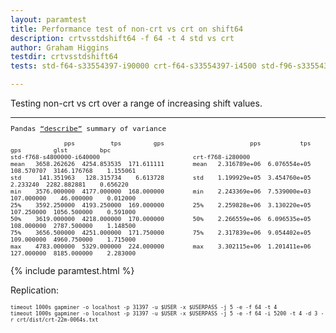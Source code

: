 ```yaml
---
layout: paramtest
title: Performance test of non-crt vs crt on shift64
description: crtvsstdshift64 -f 64 -t 4 std vs crt
author: Graham Higgins
testdir: crtvsstdshift64
tests: std-f64-s33554397-i90000 crt-f64-s33554397-i4500 std-f96-s33554397-i90000 crt-f96-s33554397-i10500 std-f128-s33554397-i90000 crt-f128-s33554397-i13000 std-f180-s33554397-i90000 crt-f180-s33554397-i16000 std-f256-s33554397-i90000 crt-f256-s33554397-i23500 std-f512-s33554397-i90000 crt-f512-s33554397-i96000 std-f768-s4800000-i640000 crt-f768-i280000

---
```


<div class="ui raised padded container segment">
 <p>Testing non-crt vs crt over a range of increasing shift values.</p>
  <a href="pandasvariancetest"></a>
  <div style="font-family: monospace; font-size:80%">
    <hr>
    <p>Pandas <a href="https://pandas.pydata.org/pandas-docs/stable/reference/api/pandas.DataFrame.describe.html" target="_blank">“describe”</a> summary of variance</p>
    <pre><code class="nohighlight">               pps          tps         gps                        pps           tps         gps         glst         bpc
std-f768-s4800000-i640000                          crt-f768-i280000
mean   3658.262626  4254.853535  171.611111        mean   2.316789e+06  6.076554e+05  108.570707  3146.176768    1.155061
std     141.351963   128.315734    6.613728        std    1.199929e+05  3.454760e+05    2.233240  2282.882881    0.656220
min    3576.000000  4177.000000  168.000000        min    2.243369e+06  7.539000e+03  107.000000    46.000000    0.012000
25%    3592.250000  4193.250000  169.000000        25%    2.259828e+06  3.130220e+05  107.250000  1056.500000    0.591000
50%    3619.000000  4218.000000  170.000000        50%    2.266559e+06  6.096535e+05  108.000000  2787.500000    1.148500
75%    3656.500000  4251.000000  171.750000        75%    2.317839e+06  9.054402e+05  109.000000  4960.750000    1.715000
max    4783.000000  5329.000000  224.000000        max    3.302115e+06  1.201411e+06  127.000000  8185.000000    2.283000</code></pre>
  </div>
</div>


{% include paramtest.html %}

<div class="ui raised padded container segment">
  <p>Replication: 
  <pre style="font-size: 70%"><code class="bash">timeout 1000s gapminer -o localhost -p 31397 -u $USER -x $USERPASS -j 5 -e -f 64 -t 4
timeout 1000s gapminer -o localhost -p 31397 -u $USER -x $USERPASS -j 5 -e -f 64 -i 5200 -t 4 -d 3 -r crt/dist/crt-22m-0064s.txt</code></pre>
</p>
</div>
